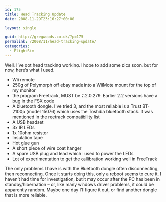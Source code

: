 ```yaml
---
id: 175
title: Head Tracking Update
date: 2008-11-29T23:16:27+00:00

layout: single

guid: http://gregwoods.co.uk/?p=175
permalink: /2008/11/head-tracking-update/
categories:
  - FlightSim
---
```

Well, I’ve got head tracking working. I hope to add some pics soon, but for now, here’s what I used.

* Wii remote
* 250g of Polymorph off ebay made into a WiiMote mount for the top of my monitor
* the program Freetrack, MUST be 2.2.0.279. Earlier 2.2 versions have a bug in the FSX code
* A bluetooth dongle. I've tried 3, and the most reliable is a Trust BT-2100p (model 15076) which uses the Toshiba bluetooth stack. It was mentioned in the reetrack compatibility list
* A USB headset
* 3x IR LEDs
* 1x 10ohm resistor
* Insulation tape
* Hot glue gun
* A short piece of wire coat hanger
* A spare USB plug and lead which I used to power the LEDs
* Lot of experimentation to get the callibration working well in FreeTrack

The only problems I have is with the Bluetooth dongle often disconnecting, then reconnecting. Once it starts doing this, only a reboot seems to cure it. I haven’t had time for investigation, but it may occur after the PC has been in standby/hibernation – or, like many windows driver problems, it could be apparently random. Maybe one day I’ll figure it out, or find another dongle that is more reliable.